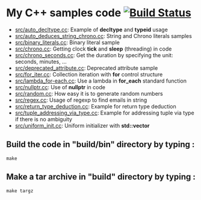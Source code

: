 # My C++ samples code [![Build Status](https://travis-ci.org/fenicks/cplusplus_samples.svg?branch=master)](https://travis-ci.org/fenicks/cplusplus_samples)

* [src/auto_decltype.cc](https://github.com/fenicks/cplusplus_samples/blob/master/src/auto_decltype.cc): Example of __decltype__ and __typeid__ usage
* [src/auto_deduces_string_chrono.cc](https://github.com/fenicks/cplusplus_samples/blob/master/src/auto_deduces_string_chrono.cc): String and Chrono literals samples
* [src/binary_literals.cc](https://github.com/fenicks/cplusplus_samples/blob/master/src/binary_literals.cc): Binary literal sample
* [src/chrono.cc](https://github.com/fenicks/cplusplus_samples/blob/master/src/chrono.cc): Getting clock __tick__ and __sleep__ (threading) in code
* [src/chrono_seconds.cc](https://github.com/fenicks/cplusplus_samples/blob/master/src/chrono_seconds.cc): Get the duration by specifying the unit: seconds, minutes, ...
* [src/deprecated_attribute.cc](https://github.com/fenicks/cplusplus_samples/blob/master/src/deprecated_attribute.cc): Deprecated attribute sample
* [src/for_iter.cc](https://github.com/fenicks/cplusplus_samples/blob/master/src/for_iter.cc): Collection iteration with __for__ control structure
* [src/lambda_for-each.cc](https://github.com/fenicks/cplusplus_samples/blob/master/src/lambda_for-each.cc): Use a lambda in __for_each__ standard function
* [src/nullptr.cc](https://github.com/fenicks/cplusplus_samples/blob/master/src/nullptr.cc): Use of __nullptr__ in code
* [src/random.cc](https://github.com/fenicks/cplusplus_samples/blob/master/src/random.cc): How easy it is to generate random numbers
* [src/regex.cc](https://github.com/fenicks/cplusplus_samples/blob/master/src/regex.cc): Usage of regexp to find emails in string 
* [src/return_type_deduction.cc](https://github.com/fenicks/cplusplus_samples/blob/master/src/return_type_deduction.cc): Example for return type deduction
* [src/tuple_addressing_via_type.cc](https://github.com/fenicks/cplusplus_samples/blob/master/src/tuple_addressing_via_type.cc): Example for addressing tuple via type if there is no ambiguity
* [src/uniform_init.cc](https://github.com/fenicks/cplusplus_samples/blob/master/src/uniform_init.cc): Uniform initializer with __std::vector__

## Build the code in "build/bin" directory by typing :

    make

## Make a tar archive in "build" directory by typing :

    make targz
